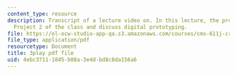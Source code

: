 ```yaml
---
content_type: resource
description: Transcript of a lecture video on. In this lecture, the professors introduce
  Project 2 of the class and discuss digital prototyping.
file: https://ol-ocw-studio-app-qa.s3.amazonaws.com/courses/cms-611j-creating-video-games-fall-2014/4ebc37111845b08a3e4dbd8c8da156a6_dE-QgdrtzHw.pdf
file_type: application/pdf
resourcetype: Document
title: 3play pdf file
uid: 4ebc3711-1845-b08a-3e4d-bd8c8da156a6
---
```

